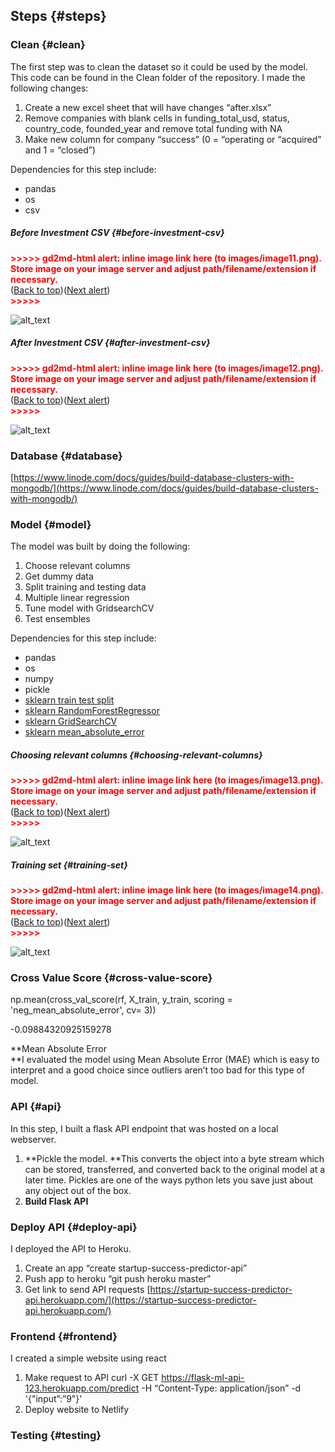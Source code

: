 ## **Steps** {#steps}


### **Clean** {#clean}

The first step was to clean the dataset so it could be used by the model. This code can be found in the Clean folder of the repository. I made the following changes:



1. Create a new excel sheet that will have changes “after.xlsx”
2. Remove companies with blank cells in funding_total_usd, status, country_code, founded_year and remove total funding with NA
3. Make new column for company “success” (0 = “operating or “acquired” and 1 = “closed”)

Dependencies for this step include:



*   pandas
*   os
*   csv


##### **Before Investment CSV** {#before-investment-csv}



<p id="gdcalert11" ><span style="color: red; font-weight: bold">>>>>>  gd2md-html alert: inline image link here (to images/image11.png). Store image on your image server and adjust path/filename/extension if necessary. </span><br>(<a href="#">Back to top</a>)(<a href="#gdcalert12">Next alert</a>)<br><span style="color: red; font-weight: bold">>>>>> </span></p>


![alt_text](images/image11.png "image_tooltip")



##### **After Investment CSV** {#after-investment-csv}


### 

<p id="gdcalert12" ><span style="color: red; font-weight: bold">>>>>>  gd2md-html alert: inline image link here (to images/image12.png). Store image on your image server and adjust path/filename/extension if necessary. </span><br>(<a href="#">Back to top</a>)(<a href="#gdcalert13">Next alert</a>)<br><span style="color: red; font-weight: bold">>>>>> </span></p>


![alt_text](images/image12.png "image_tooltip")



### 


### **Database** {#database}

[https://www.linode.com/docs/guides/build-database-clusters-with-mongodb/](https://www.linode.com/docs/guides/build-database-clusters-with-mongodb/)


### 


### **Model** {#model}

The model was built by doing the following:



1. Choose relevant columns
2. Get dummy data
3. Split training and testing data
4. Multiple linear regression
5. Tune model with GridsearchCV
6. Test ensembles

Dependencies for this step include:



*   pandas
*   os
*   numpy 
*   pickle
*   [sklearn train test split](https://scikit-learn.org/stable/modules/generated/sklearn.model_selection.train_test_split.html)
*   [sklearn RandomForestRegressor](https://scikit-learn.org/stable/modules/generated/sklearn.ensemble.RandomForestClassifier.html)
*   [sklearn GridSearchCV](https://scikit-learn.org/stable/modules/generated/sklearn.model_selection.GridSearchCV.html)
*   [sklearn mean_absolute_error](https://scikit-learn.org/stable/modules/generated/sklearn.metrics.mean_absolute_error.html)


##### **Choosing relevant columns** {#choosing-relevant-columns}



<p id="gdcalert13" ><span style="color: red; font-weight: bold">>>>>>  gd2md-html alert: inline image link here (to images/image13.png). Store image on your image server and adjust path/filename/extension if necessary. </span><br>(<a href="#">Back to top</a>)(<a href="#gdcalert14">Next alert</a>)<br><span style="color: red; font-weight: bold">>>>>> </span></p>


![alt_text](images/image13.png "image_tooltip")



##### **Training set** {#training-set}



<p id="gdcalert14" ><span style="color: red; font-weight: bold">>>>>>  gd2md-html alert: inline image link here (to images/image14.png). Store image on your image server and adjust path/filename/extension if necessary. </span><br>(<a href="#">Back to top</a>)(<a href="#gdcalert15">Next alert</a>)<br><span style="color: red; font-weight: bold">>>>>> </span></p>


![alt_text](images/image14.png "image_tooltip")



### **Cross Value Score** {#cross-value-score}

np.mean(cross_val_score(rf, X_train, y_train, scoring = 'neg_mean_absolute_error', cv= 3))

-0.09884320925159278

**Mean Absolute Error \
**I evaluated the model using Mean Absolute Error (MAE) which is easy to interpret and a good choice since outliers aren’t too bad for this type of model.


### **API** {#api}

In this step, I built a flask API endpoint that was hosted on a local webserver. 



1. **Pickle the model. **This converts the object into a byte stream which can be stored, transferred, and converted back to the original model at a later time. Pickles are one of the ways python lets you save just about any object out of the box.
2. **Build Flask API**


### **Deploy API** {#deploy-api}

I deployed the API to Heroku. 



1. Create an app “create startup-success-predictor-api”
2. Push app to heroku “git push heroku master”
3. Get link to send API requests [https://startup-success-predictor-api.herokuapp.com/](https://startup-success-predictor-api.herokuapp.com/)


### 


### **Frontend** {#frontend}

I created a simple website using react



1. Make request to API curl -X GET https://flask-ml-api-123.herokuapp.com/predict -H “Content-Type: application/json” -d '{"input”:”9"}'
2. Deploy website to Netlify


### 


### **Testing** {#testing}

